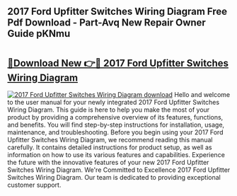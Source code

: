 ## 2017 Ford Upfitter Switches Wiring Diagram Free Pdf Download - Part-Avq New Repair Owner Guide pKNmu

# <h2><a href="http://dfsy0m.blite.top/?on=2017+Ford+Upfitter+Switches+Wiring+Diagram">🔗Download New 👉🔴 2017 Ford Upfitter Switches Wiring Diagram</a></h2>

[![2017 Ford Upfitter Switches Wiring Diagram download](https://i.imgur.com/lujVjoI.png)](http://dfsy0m.blite.top/?on=2017+Ford+Upfitter+Switches+Wiring+Diagram)
Hello and welcome to the user manual for your newly integrated 2017 Ford Upfitter Switches Wiring Diagram. This guide is here to help you make the most of your product by providing a comprehensive overview of its features, functions, and benefits. You will find step-by-step instructions for installation, usage, maintenance, and troubleshooting. Before you begin using your 2017 Ford Upfitter Switches Wiring Diagram, we recommend reading this manual carefully. It contains detailed instructions for product setup, as well as information on how to use its various features and capabilities. Experience the future with the innovative features of your new 2017 Ford Upfitter Switches Wiring Diagram. We're Committed to Excellence 2017 Ford Upfitter Switches Wiring Diagram. Our team is dedicated to providing exceptional customer support.
